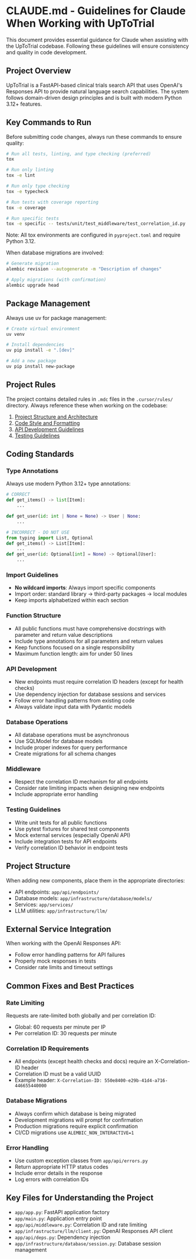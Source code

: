# CLAUDE.md - Guidelines for Claude When Working with UpToTrial

This document provides essential guidance for Claude when assisting with the UpToTrial codebase. Following these guidelines will ensure consistency and quality in code development.

## Project Overview

UpToTrial is a FastAPI-based clinical trials search API that uses OpenAI's Responses API to provide natural language search capabilities. The system follows domain-driven design principles and is built with modern Python 3.12+ features.

## Key Commands to Run

Before submitting code changes, always run these commands to ensure quality:

```bash
# Run all tests, linting, and type checking (preferred)
tox

# Run only linting
tox -e lint

# Run only type checking
tox -e typecheck 

# Run tests with coverage reporting
tox -e coverage

# Run specific tests
tox -e specific -- tests/unit/test_middleware/test_correlation_id.py
```

Note: All tox environments are configured in `pyproject.toml` and require Python 3.12.

When database migrations are involved:

```bash
# Generate migration
alembic revision --autogenerate -m "Description of changes"

# Apply migrations (with confirmation)
alembic upgrade head
```

## Package Management

Always use uv for package management:

```bash
# Create virtual environment
uv venv

# Install dependencies
uv pip install -e ".[dev]"

# Add a new package
uv pip install new-package
```

## Project Rules

The project contains detailed rules in `.mdc` files in the `.cursor/rules/` directory. Always reference these when working on the codebase:

1. [Project Structure and Architecture](.cursor/rules/01-project-structure.mdc)
2. [Code Style and Formatting](.cursor/rules/02-code-style.mdc)
3. [API Development Guidelines](.cursor/rules/03-api-guidelines.mdc)
4. [Testing Guidelines](.cursor/rules/04-testing.mdc)

## Coding Standards

### Type Annotations

Always use modern Python 3.12+ type annotations:

```python
# CORRECT
def get_items() -> list[Item]:
    ...

def get_user(id: int | None = None) -> User | None:
    ...

# INCORRECT - DO NOT USE
from typing import List, Optional
def get_items() -> List[Item]:
    ...
def get_user(id: Optional[int] = None) -> Optional[User]:
    ...
```

### Import Guidelines

- **No wildcard imports**: Always import specific components
- Import order: standard library → third-party packages → local modules
- Keep imports alphabetized within each section

### Function Structure

- All public functions must have comprehensive docstrings with parameter and return value descriptions
- Include type annotations for all parameters and return values
- Keep functions focused on a single responsibility
- Maximum function length: aim for under 50 lines

### API Development

- New endpoints must require correlation ID headers (except for health checks)
- Use dependency injection for database sessions and services
- Follow error handling patterns from existing code
- Always validate input data with Pydantic models

### Database Operations

- All database operations must be asynchronous
- Use SQLModel for database models
- Include proper indexes for query performance
- Create migrations for all schema changes

### Middleware

- Respect the correlation ID mechanism for all endpoints
- Consider rate limiting impacts when designing new endpoints
- Include appropriate error handling

### Testing Guidelines

- Write unit tests for all public functions
- Use pytest fixtures for shared test components
- Mock external services (especially OpenAI API)
- Include integration tests for API endpoints
- Verify correlation ID behavior in endpoint tests

## Project Structure

When adding new components, place them in the appropriate directories:

- API endpoints: `app/api/endpoints/`
- Database models: `app/infrastructure/database/models/`
- Services: `app/services/`
- LLM utilities: `app/infrastructure/llm/`

## External Service Integration

When working with the OpenAI Responses API:

- Follow error handling patterns for API failures
- Properly mock responses in tests
- Consider rate limits and timeout settings

## Common Fixes and Best Practices

### Rate Limiting

Requests are rate-limited both globally and per correlation ID:
- Global: 60 requests per minute per IP
- Per correlation ID: 30 requests per minute

### Correlation ID Requirements

- All endpoints (except health checks and docs) require an X-Correlation-ID header
- Correlation ID must be a valid UUID
- Example header: `X-Correlation-ID: 550e8400-e29b-41d4-a716-446655440000`

### Database Migrations

- Always confirm which database is being migrated
- Development migrations will prompt for confirmation
- Production migrations require explicit confirmation
- CI/CD migrations use `ALEMBIC_NON_INTERACTIVE=1`

### Error Handling

- Use custom exception classes from `app/api/errors.py`
- Return appropriate HTTP status codes
- Include error details in the response
- Log errors with correlation IDs

## Key Files for Understanding the Project

- `app/app.py`: FastAPI application factory
- `app/main.py`: Application entry point
- `app/api/middleware.py`: Correlation ID and rate limiting
- `app/infrastructure/llm/client.py`: OpenAI Responses API client
- `app/api/deps.py`: Dependency injection
- `app/infrastructure/database/session.py`: Database session management